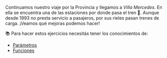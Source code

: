 Continuamos nuestro viaje por la Provincia y llegamos a _Villa Mercedes_. En ella se encuentra una de las estaciones por donde pasa el tren :bullettrain_front:. Aunque desde 1993 no presta servicio a pasajeros, por sus rieles pasan trenes de carga. ¡Veamos qué mejoras podemos hacer!

 
:books: Para hacer estos ejercicios necesitás tener los conocimientos de:

* [Parámetros](https://mumuki.io/primaria.sanluis/chapters/295-sobre-gustos-no-hay-parametros)
* [Funciones](https://mumuki.io/primaria.sanluis/chapters/296-un-mar-de-funciones)